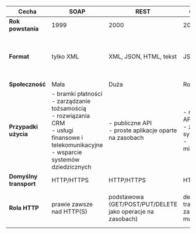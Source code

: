 
| **Cecha**              | **SOAP**                                                                                                                                            | **REST**                                                   | **GraphQL**                                          | **gRPC**                                                                              |
| ---------------------- | --------------------------------------------------------------------------------------------------------------------------------------------------- | ---------------------------------------------------------- | ---------------------------------------------------- | ------------------------------------------------------------------------------------- |
| **Rok powstania**      | 1999                                                                                                                                                | 2000                                                       | 2015                                                 | 2016                                                                                  |
| **Format**             | tylko XML                                                                                                                                           | XML, JSON, HTML, tekst                                     | JSON                                                 | JSON, XML, Protobuf, Thrift, FlatBuffers (głównie Protobuf)                           |
| **Społeczność**        | Mała                                                                                                                                                | Duża                                                       | Rośnie                                               | Duża                                                                                  |
| **Przypadki użycia**   | - bramki płatności<br>- zarządzanie tożsamością<br>- rozwiązania CRM<br>- usługi finansowe i telekomunikacyjne<br>- wsparcie systemów dziedzicznych | - publiczne API<br>- proste aplikacje oparte na zasobach   | - mobilne API<br>- złożone systemy<br>- mikroserwisy | - API komend i akcji<br>- komunikacja o wysokiej wydajności w systemach mikroserwisów |
| **Domyślny transport** | HTTP/HTTPS                                                                                                                                          | HTTP/HTTPS                                                 | HTTP/HTTPS                                           | HTTP/2                                                                                |
| **Rola HTTP**          | prawie zawsze nad HTTP(S)                                                                                                                           | podstawowa (GET/POST/PUT/DELETE jako operacje na zasobach) | de facto transport dla zapytań i mutacji             | obowiązkowe — wszystkie wywołania działają na HTTP/2                                  |
